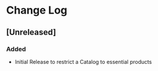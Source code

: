 # Change Log

## [Unreleased]
### Added
- Initial Release to restrict a Catalog to essential products